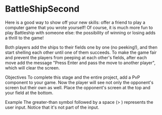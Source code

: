 # BattleShipSecond
Here is a good way to show off your new skills: offer a friend to play a computer game that you wrote yourself!
Of course, it is much more fun to play Battleship with someone else: the possibility of winning or losing adds a thrill to the game!

Both players add the ships to their fields one by one (no peeking!), and then start shelling each other until one of them succeeds.
To make the game fair and prevent the players from peeping at each other's fields, after each move add the message 
"Press Enter and pass the move to another player", which will clear the screen.

Objectives
To complete this stage and the entire project, add a PvP component to your game. 
Now the player will see not only the opponent's screen but their own as well. Place the opponent's screen at the top and your field at the bottom.

Example
The greater-than symbol followed by a space (> ) represents the user input. 
Notice that it's not part of the input.

